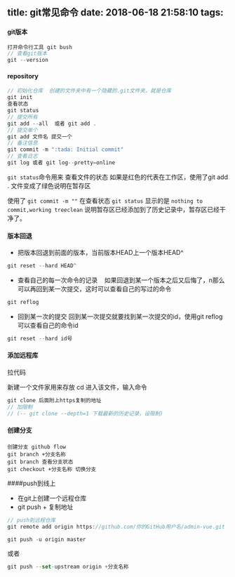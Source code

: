 title: git常见命令
date: 2018-06-18 21:58:10
tags: 
---
#### git版本

```javascript
打开命令行工具 git bush
// 查看git版本
git --version
```

#### repository

```javascript
// 初始化仓库  创建的文件夹中有一个隐藏的.git文件夹，就是仓库
git init
查看状态
git status
// 提交所有
git add --all  或者 git add .
// 提交单个
git add 文件名 提交一个
// 备注信息
git commit -m ":tada: Initial commit"
// 查看日志
git log 或者 git log--pretty=online
```

`git status`命令用来 查看文件的状态 如果是红色的代表在工作区，使用了git add . 文件变成了绿色说明在暂存区 

使用了 `git commit -m ""` 在查看状态 `git status` 显示的是 `nothing to commit,working treeclean` 说明暂存区已经添加到了历史记录中，暂存区已经干净了。 

#### 版本回退

- 把版本回退到前面的版本，当前版本HEAD上一个版本HEAD^  

```javascript
git reset --hard HEAD^
```

- 查看自己的每一次命令的记录    如果回退到某一个版本之后又后悔了，n那么可以再回到某一次提交，这时可以查看自己的写过的命令

```javascript
git reflog
```

- 回到某一次的提交 回到某一次提交就要找到某一次提交的id，使用git reflog可以查看自己的命令id 


```javascript
git reset --hard id号
```

#### 添加远程库

拉代码

新建一个文件家用来存放 cd 进入该文件，输入命令

```javascript
git clone 后面附上https复制的地址
// 加限制
// (-- git clone --depth=1 下载最新的历史记录，设限制)
```

#### 创建分支

```
创建分支 github flow
git branch +分支名称
git branch 查看分支状态
git checkout +分支名称 切换分支
```

####push到线上

- 在git上创建一个远程仓库
- git push + 复制地址

```javascript
// push到远程仓库
git remote add origin https://github.com/你的GitHub用户名/admin-vue.git

git push -u origin master
```

或者

```javascript
git push --set-upstream origin +分支名称
```

